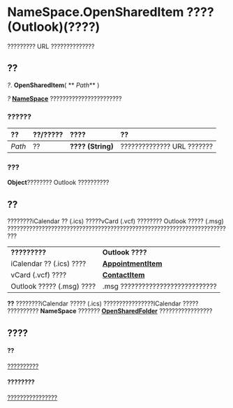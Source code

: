 
# NameSpace.OpenSharedItem ???? (Outlook)(????)

????????? URL ??????????????


## ??

 _?_. **OpenSharedItem**( ** _Path_** )

 _?_ **[NameSpace](f0dcaa19-07f5-5d42-a3bf-2e42b7885644.md)** ???????????????????????


### ??????



|**??**|**??/?????**|**????**|**??**|
|:-----|:-----|:-----|:-----|
| _Path_|??|**???? (String)**|?????????????? URL ???????|

### ???

 **Object**???????? Outlook ??????????


## ??

????????iCalendar ?? (.ics) ?????vCard (.vcf) ???????? Outlook ????? (.msg) ?????????????????????????????????????????????????????????????????????????


|||
|:-----|:-----|
|**?????????**|**Outlook ????**|
|iCalendar ?? (.ics) ????|**[AppointmentItem](204a409d-654e-27aa-643a-8344c631b82d.md)**|
|vCard (.vcf) ????|**[ContactItem](8e32093c-a678-f1fd-3f35-c2d8994d166f.md)**|
|Outlook ????? (.msg) ????|.msg ???????????????????????????|

 **??**  ????????iCalendar ????? (.ics) ????????????????ICalendar ????? ??????????  **NameSpace** ??????? **[OpenSharedFolder](907efeab-8a37-98a6-f241-0a051f03f472.md)** ?????????????????


## ????


#### ??


[??????????](f0dcaa19-07f5-5d42-a3bf-2e42b7885644.md)
#### ????????


[????????????????](http://msdn.microsoft.com/library/d7a978a3-a2c8-6195-c5f8-af8773500456%28Office.15%29.aspx)